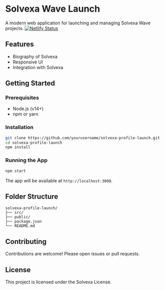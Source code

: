 # Solvexa Wave Launch

A modern web application for launching and managing Solvexa Wave projects.
[![Netlify Status](https://api.netlify.com/api/v1/badges/9758cc35-73ce-4fc7-b1fa-6d55215f3091/deploy-status)](https://app.netlify.com/projects/solvexa/deploys)

## Features

- Biography of Solvexa
- Responsive UI
- Integration with Solvexa

## Getting Started

### Prerequisites

- Node.js (v14+)
- npm or yarn

### Installation

```bash
git clone https://github.com/yourusername/solvexa-profile-launch.git
cd solvexa-profile-launch
npm install
```

### Running the App

```bash
npm start
```

The app will be available at `http://localhost:3000`.

## Folder Structure

```
solvexa-profile-launch/
├── src/
├── public/
├── package.json
└── README.md
```

## Contributing

Contributions are welcome! Please open issues or pull requests.

## License

This project is licensed under the Solvexa License.
